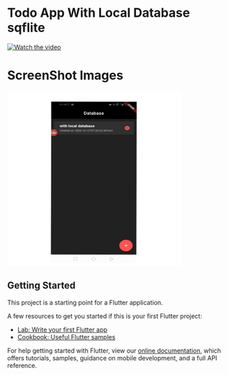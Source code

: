 # Todo App With Local Database sqflite



[![Watch the video](https://img.youtube.com/vi/T-D1KVIuvjA/maxresdefault.jpg)](https://youtu.be/dtrB02TLF7Y)



# ScreenShot Images
<img src="screenshot/PicsArt_12-13-07.44.30.jpg" width="400" height="400"  >


## Getting Started

This project is a starting point for a Flutter application.

A few resources to get you started if this is your first Flutter project:

- [Lab: Write your first Flutter app](https://flutter.dev/docs/get-started/codelab)
- [Cookbook: Useful Flutter samples](https://flutter.dev/docs/cookbook)

For help getting started with Flutter, view our
[online documentation](https://flutter.dev/docs), which offers tutorials,
samples, guidance on mobile development, and a full API reference.
